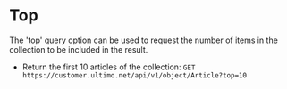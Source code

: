 # Top

The 'top' query option can be used to request the number of items in the collection to be included in the result.

* Return the first 10 articles of the collection:  `GET https://customer.ultimo.net/api/v1/object/Article?top=10`


